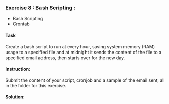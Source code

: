 ### Exercise 8 : Bash Scripting :
* Bash Scripting
* Crontab

#### Task
Create a bash script to run at every hour, saving system memory (RAM) usage to a specified file and at midnight it sends the content of the file to a specified email address, then starts over for the new day.

#### Instruction:
Submit the content of your script, cronjob and a sample of the email sent, all in the folder for this exercise.

#### Solution:

